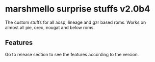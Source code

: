 # marshmello surprise stuffs v2.0b4
The custom stuffs for all aosp, lineage and gzr based roms. Works on almost all pie, oreo, nougat and below roms.

## Features
Go to release section to see the features according to the version.
